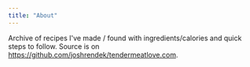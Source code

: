 ```yaml
---
title: "About"
---
```

Archive of recipes I've made / found with ingredients/calories and quick steps to follow. Source is on <a href="https://github.com/joshrendek/tendermeatlove.com">https://github.com/joshrendek/tendermeatlove.com</a>.
